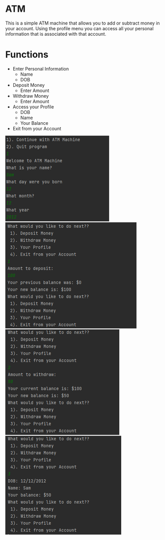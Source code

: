 # ATM
This is a simple ATM machine that allows you to add or subtract money in your account. Using the profile menu you can access all your personal information that is associated with that account.

# Functions
* Enter Personal Information
  * Name
  * DOB
* Deposit Money
  * Enter Amount
* Withdraw Money
  * Enter Amount
* Access your Profile
  * DOB
  * Name
  * Your Balance
* Exit from your Account 

<img src="img/atm1.PNG">

<img src="img/atm2.PNG">

<img src="img/atm3.PNG">

<img src="img/atm4.PNG">

